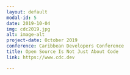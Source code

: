 ```yaml
---
layout: default
modal-id: 5
date: 2019-10-04
img: cdc2019.jpg
alt: image-alt
project-date: October 2019
conference: Caribbean Developers Conference
title: Open Source Is Not Just About Code
link: https://www.cdc.dev

---
```


